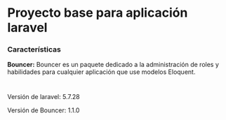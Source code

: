 # Proyecto base para aplicación laravel
### Características

**Bouncer:** Bouncer es un paquete dedicado a la administración de roles y habilidades para cualquier aplicación que use modelos Eloquent.




#
Versión de laravel: 5.7.28

Versión de Bouncer: 1.1.0
